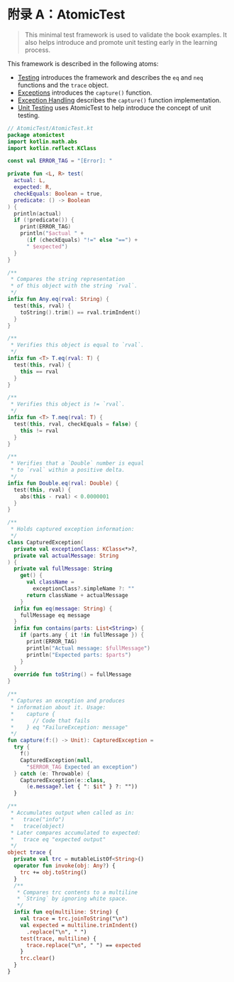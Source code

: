 # 附录 A：AtomicTest

> This minimal test framework is used to validate the book examples. It also helps introduce and promote unit testing early in the learning process.

This framework is described in the following atoms:

- [Testing](javascript:void(0)) introduces the framework and describes the `eq` and `neq` functions and the `trace` object.
- [Exceptions](javascript:void(0)) introduces the `capture()` function.
- [Exception Handling](javascript:void(0)) describes the `capture()` function implementation.
- [Unit Testing](javascript:void(0)) uses AtomicTest to help introduce the concept of unit testing.

```kotlin
// AtomicTest/AtomicTest.kt
package atomictest
import kotlin.math.abs
import kotlin.reflect.KClass

const val ERROR_TAG = "[Error]: "

private fun <L, R> test(
  actual: L,
  expected: R,
  checkEquals: Boolean = true,
  predicate: () -> Boolean
) {
  println(actual)
  if (!predicate()) {
    print(ERROR_TAG)
    println("$actual " +
      (if (checkEquals) "!=" else "==") +
      " $expected")
  }
}

/**
 * Compares the string representation
 * of this object with the string `rval`.
 */
infix fun Any.eq(rval: String) {
  test(this, rval) {
    toString().trim() == rval.trimIndent()
  }
}

/**
 * Verifies this object is equal to `rval`.
 */
infix fun <T> T.eq(rval: T) {
  test(this, rval) {
    this == rval
  }
}

/**
 * Verifies this object is != `rval`.
 */
infix fun <T> T.neq(rval: T) {
  test(this, rval, checkEquals = false) {
    this != rval
  }
}

/**
 * Verifies that a `Double` number is equal
 * to `rval` within a positive delta.
 */
infix fun Double.eq(rval: Double) {
  test(this, rval) {
    abs(this - rval) < 0.0000001
  }
}

/**
 * Holds captured exception information:
 */
class CapturedException(
  private val exceptionClass: KClass<*>?,
  private val actualMessage: String
) {
  private val fullMessage: String
    get() {
      val className =
        exceptionClass?.simpleName ?: ""
      return className + actualMessage
    }
  infix fun eq(message: String) {
    fullMessage eq message
  }
  infix fun contains(parts: List<String>) {
    if (parts.any { it !in fullMessage }) {
      print(ERROR_TAG)
      println("Actual message: $fullMessage")
      println("Expected parts: $parts")
    }
  }
  override fun toString() = fullMessage
}

/**
 * Captures an exception and produces
 * information about it. Usage:
 *    capture {
 *      // Code that fails
 *    } eq "FailureException: message"
 */
fun capture(f:() -> Unit): CapturedException =
  try {
    f()
    CapturedException(null,
      "$ERROR_TAG Expected an exception")
  } catch (e: Throwable) {
    CapturedException(e::class,
      (e.message?.let { ": $it" } ?: ""))
  }

/**
 * Accumulates output when called as in:
 *   trace("info")
 *   trace(object)
 * Later compares accumulated to expected:
 *   trace eq "expected output"
 */
object trace {
  private val trc = mutableListOf<String>()
  operator fun invoke(obj: Any?) {
    trc += obj.toString()
  }
  /**
   * Compares trc contents to a multiline
   * `String` by ignoring white space.
   */
  infix fun eq(multiline: String) {
    val trace = trc.joinToString("\n")
    val expected = multiline.trimIndent()
      .replace("\n", " ")
    test(trace, multiline) {
      trace.replace("\n", " ") == expected
    }
    trc.clear()
  }
}
```